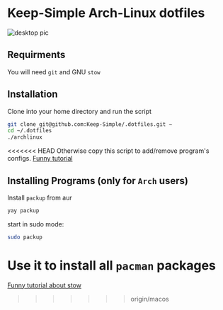 # Keep-Simple Arch-Linux dotfiles

![desktop pic](https://imgur.com/jHYCYtr.png)

## Requirments

You will need `git` and GNU `stow`

## Installation

Clone into your home directory and run the script

```bash
git clone git@github.com:Keep-Simple/.dotfiles.git ~
cd ~/.dotfiles
./archlinux
```

<<<<<<< HEAD
Otherwise copy this script to add/remove program's configs.
[Funny tutorial](https://www.youtube.com/watch?v=tkUllCAGs3c)

## Installing Programs (only for `Arch` users)

Install `packup` from aur

```bash
yay packup
```

start in sudo mode:

```bash
sudo packup
```

Use it to install all `pacman` packages
=======
[Funny tutorial about stow](https://www.youtube.com/watch?v=tkUllCAGs3c)
>>>>>>> origin/macos
